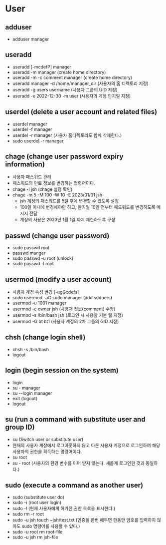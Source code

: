 # User

## adduser

- adduser manager

## useradd

- useradd [-mcdefP] manager
- useradd -m manager (create home directory)
- useradd -m -c comment manager (create home directory)
- useradd manager -d /home/manager_dir (사용자의 홈 디렉토리 지정)
- useradd -g users username (사용자 그룹의 UID 지정)
- useradd -e 2022-12-30 -m user (사용자의 계정 만기일 지정)

## userdel (delete a user account and related files)

- userdel manager
- userdel -f manager
- userdel -r manager (사용자 홈디렉토리도 함께 삭제한다.)
- sudo userdel -r manager

## chage (change user password expiry information)

- 사용자 패스워드 관리
- 패스워드의 만료 정보를 변경하는 명령어이다.
- chage -l jsh (chage 설정 확인)
- chage -m 5 -M 100 -W 10 -E 2023/01/01 jsh
  - jsh 계정의 패스워드를 5일 후에 변경할 수 있도록 설정
  - 100일 이내에 변경해야만 하고, 만기일 10일 전부터 패드워드를 변경하도록 메시지 전달
  - 계정의 사용은 2023년 1월 1일 까지 제한하도록 구성

## passwd  (change user password)

- sudo passwd root
- passwd manger
- sudo passwd -u root (unlock)
- sudo passwd -l root

## usermod (modify a user account)

- 사용자 계정 속성 변경 [-ugGcdefs]
- sudo usermod -aG sudo manager (add sudoers)
- usermod -u 1001 manager
- usermod -c owner jsh (사용자 정보(comment) 수정)
- usermod -s /bin/bash jsh (로그인 시 사용할 기본 쉘 지정)
- usermod -G bt bt1 (사용자 계정의 2차 그룹의 GID 지정)

## chsh (change login shell)

- chsh -s /bin/bash
- logout

## login (begin session on the system)

- login
- su - manager
- su --login manager
- exit (logout)
- logout

## su (run a command with substitute user and group ID)

- su (Switch user or substitute user)
- 현재의 사용자 계정에서 로그아웃하지 않고 다른 사용자 계정으로 로그인하여 해당 사용자의 권한을 획득하는 명령어이다.
- su root
- su - root (사용자의 환경 변수를 이어 받지 않는다. 새롭게 로그인한 것과 동일하다.)

## sudo (execute a command as another user)

- sudo (substitute user do)
- sudo -i (root user login)
- sudo -l (현재 사용자에게 허가된 권한 목록을 표시한다.)
- sudo rm -r root
- sudo -u jsh touch ~jsh/test.txt (인증을 한번 해두면 한동안 암호를 입력하지 않아도 sudo 명령어를 사용할 수 있다.)
- sudo -u root rm root-file
- sudo -u jsh rm jsh-file